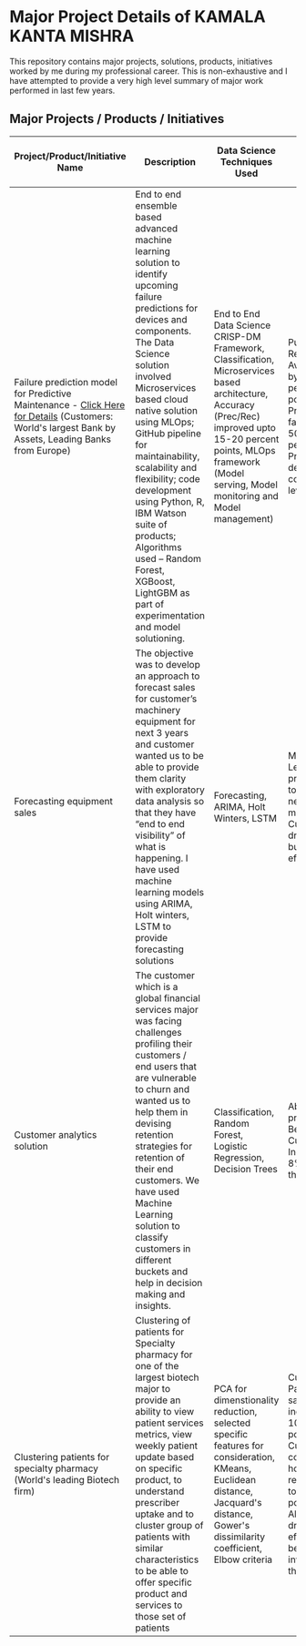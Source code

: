 # Major Project Details of KAMALA KANTA MISHRA
This repository contains major projects, solutions, products, initiatives worked by me during my professional career. This is non-exhaustive and I have attempted to provide a very high level summary of major work performed in last few years.

## Major Projects / Products / Initiatives 

Project/Product/Initiative Name | Description  | Data Science Techniques Used | Business Outcomes, Impact and Value
--------------------------------|--------------|------------------------------|------------------------------------
Failure prediction model for Predictive Maintenance - [Click Here for Details](/Project_PDM.md)  (Customers: World's largest Bank by Assets, Leading Banks from Europe) | End to end ensemble based advanced machine learning solution to identify upcoming failure predictions for devices and components. The Data Science solution involved Microservices based cloud native solution using MLOps; GitHub pipeline for maintainability, scalability and flexibility; code development using Python, R, IBM Watson suite of products; Algorithms used – Random Forest, XGBoost, LightGBM as part of experimentation and model solutioning. | End to End Data Science CRISP-DM Framework, Classification, Microservices based architecture, Accuracy (Prec/Rec) improved upto 15-20 percent points, MLOps framework (Model serving, Model monitoring and Model management) | Public Client Reference, Availability up by upto 2-3 percentage points, Prediction of failures up to 50% for future period, Predictions at device and component level
Forecasting equipment sales | The objective was to develop an approach to forecast sales for customer’s machinery equipment for next 3 years and customer wanted us to be able to provide them clarity with exploratory data analysis so that they have “end to end visibility” of what is happening. I have used machine learning models using ARIMA, Holt winters, LSTM to provide forecasting solutions | Forecasting, ARIMA, Holt Winters, LSTM | Machine Learning provides ability to forecast for next few months for Customer and drive their business effectively
Customer analytics solution | The customer which is a global financial services major was facing challenges profiling their customers / end users that are vulnerable to churn and wanted us to help them in devising retention strategies for retention of their end customers. We have used Machine Learning solution to classify customers in different buckets and help in decision making and insights. | Classification, Random Forest, Logistic Regression, Decision Trees | Ability to provide Next Best Offers to Customers and Increase up to 8%-10% of their revenue
Clustering patients for specialty pharmacy <br> (World's leading Biotech firm) | Clustering of patients for Specialty pharmacy for one of the largest biotech major to provide an ability to view patient services metrics, view weekly patient update based on specific product, to understand prescriber uptake and to cluster group of patients with similar characteristics to be able to offer specific product and services to those set of patients | PCA for dimenstionality reduction, selected specific features for consideration, KMeans, Euclidean distance, Jacquard's distance, Gower's dissimilarity coefficient, Elbow criteria | Customer / Patient satisfaction increase up to 10 percent points, Customer visit cost to hospitals reduced by up to 40 percent points, Alignment of drugs/products efficient due to better inventory of those products
